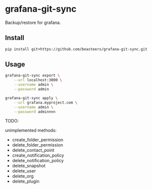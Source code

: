 # grafana-git-sync
Backup/restore for grafana.

## Install
```bash
pip install git+https://github.com/beasteers/grafana-git-sync.git
```

## Usage
```bash
grafana-git-sync export \
    --url localhost:3000 \
    --username admin \
    --password admin

grafana-git-sync apply \
    --url grafana.myproject.com \
    --username admin \
    --password adminnnn
```



TODO:

unimplemented methods:
 - create_folder_permission
 - delete_folder_permission
 - delete_contact_point
 - create_notification_policy
 - delete_notification_policy
 - delete_snapshot
 - delete_user
 - delete_org
 - delete_plugin

